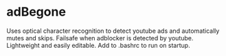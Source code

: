 # adBegone

Uses optical character recognition to detect youtube ads and automatically mutes and skips. Failsafe when adblocker is detected by youtube. Lightweight and easily editable. Add to .bashrc to run on startup.
